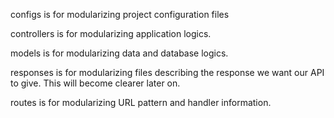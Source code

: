 configs is for modularizing project configuration files

controllers is for modularizing application logics.

models is for modularizing data and database logics.

responses is for modularizing files describing the response we want our API to give. This will become clearer later on.

routes is for modularizing URL pattern and handler information.


